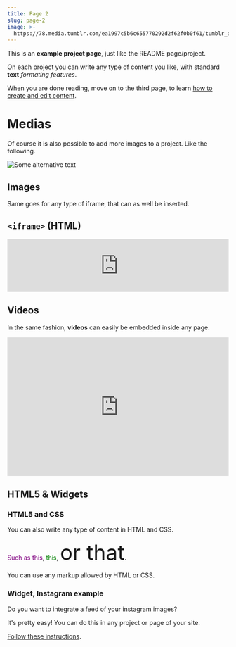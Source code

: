 ```yaml
---
title: Page 2
slug: page-2
image: >-
  https://78.media.tumblr.com/ea1997c5b6c655770292d2f62f0b0f61/tumblr_osxwtt7uZG1twkjb3o1_1280.png
---
```

This is an **example project page**, just like the README page/project.

On each project you can write any type of content you like, with standard **text** _formating features_.

When you are done reading, move on to the third page, to learn [how to create and edit content](create-edit-content).



# Medias

Of course it is also possible to add more images to a project. Like the following.

![Some alternative text](/medias/uploads/tumblr_n5fhl6iy8u1twkjb3o1_1280.jpg)

## Images

Same goes for any type of iframe, that can as well be inserted.

## `<iframe>` (HTML)

<iframe width="100%" height="120" src="https://www.mixcloud.com/widget/iframe/?hide_cover=1&feed=%2Fterahertzradiation%2Fbergamote-terahertz-radiation%2F" frameborder="0" ></iframe>

## Videos

In the same fashion, **videos** can easily be embedded inside any page.

<iframe width="100%" height="315" src="https://www.youtube.com/embed/C_vy0TY8m98" frameborder="0" allow="autoplay; encrypted-media" allowfullscreen></iframe>

## HTML5 & Widgets

### HTML5 and CSS

You can also write any type of content in HTML and CSS.

<p>
 <span style="color: purple;">Such as this</span>,
 <span style="color: green;">this</span>,
 <span style="font-size: 3rem;">or that</span>.
</p>

You can use any markup allowed by HTML or CSS.

### Widget, Instagram example

Do you want to integrate a feed of your instagram images?

It's pretty easy! You can do this in any project or page of your site.

[Follow these instructions](https://instagram.internet4000.com/).

<i4k-image-feed instagram-access-token="7110945664.db1fb5e.d769baf2fbb4415295e5e537ec8a7e41"></i4k-image-feed><script src="https://cdn.jsdelivr.net/npm/i4k-image-feed" async=""></script>

